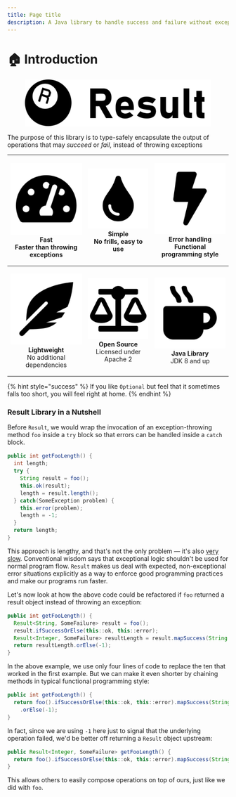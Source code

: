 ```yaml
---
title: Page title
description: A Java library to handle success and failure without exceptions
---
```


# 🏠 Introduction

<div data-full-width="true">

<figure><img src="https://raw.githubusercontent.com/LeakyAbstractions/result/main/docs/result.svg" alt="Result is a Java library to handle success and failure without exceptions." width="563"><figcaption></figcaption></figure>

</div>

The purpose of this library is to type-safely encapsulate the output of operations that may _succeed_ or _fail_, instead of throwing exceptions

| <p><img src=".gitbook/assets/tachometer-alt.svg" alt="" data-size="original"><br><strong>Fast</strong><br>Faster than throwing exceptions</p> |         <p><img src=".gitbook/assets/tint.svg" alt="" data-size="original"><br><strong>Simple</strong><br>No frills, easy to use</p>        | <p><img src=".gitbook/assets/bolt.svg" alt="" data-size="original"><br><strong>Error handling</strong><br>Functional programming style</p> |
| :-------------------------------------------------------------------------------------------------------------------------------------------: | :-----------------------------------------------------------------------------------------------------------------------------------------: | :----------------------------------------------------------------------------------------------------------------------------------------: |
|  <p><img src=".gitbook/assets/feather-alt.svg" alt="" data-size="original"><br><strong>Lightweight</strong><br>No additional dependencies</p> | <p><img src=".gitbook/assets/balance-scale.svg" alt="" data-size="original"><br><strong>Open Source</strong><br>Licensed under Apache 2</p> |         <p><img src=".gitbook/assets/mug-hot.svg" alt="" data-size="original"><br><strong>Java Library</strong><br>JDK 8 and up</p>        |

{% hint style="success" %}
If you like `Optional` but feel that it sometimes falls too short, you will feel right at home.
{% endhint %}

### Result Library in a Nutshell

Before `Result`, we would wrap the invocation of an exception-throwing method `foo` inside a `try` block so that errors can be handled inside a `catch` block.

```java
public int getFooLength() {
  int length;
  try {
    String result = foo();
    this.ok(result);
    length = result.length();
  } catch(SomeException problem) {
    this.error(problem);
    length = -1;
  }
  return length;
}
```

This approach is lengthy, and that's not the only problem — it's also [very slow](https://dev.leakyabstractions.com/result-benchmark/). Conventional wisdom says that exceptional logic shouldn't be used for normal program flow. `Result` makes us deal with expected, non-exceptional error situations explicitly as a way to enforce good programming practices and make our programs run faster.

Let's now look at how the above code could be refactored if `foo` returned a result object instead of throwing an exception:

```java
public int getFooLength() {
  Result<String, SomeFailure> result = foo();
  result.ifSuccessOrElse(this::ok, this::error);
  Result<Integer, SomeFailure> resultLength = result.mapSuccess(String::length);
  return resultLength.orElse(-1);
}
```

In the above example, we use only four lines of code to replace the ten that worked in the first example. But we can make it even shorter by chaining methods in typical functional programming style:

```java
public int getFooLength() {
  return foo().ifSuccessOrElse(this::ok, this::error).mapSuccess(String::length)
    .orElse(-1);
}
```

In fact, since we are using `-1` here just to signal that the underlying operation failed, we'd be better off returning a `Result` object upstream:

```java
public Result<Integer, SomeFailure> getFooLength() {
  return foo().ifSuccessOrElse(this::ok, this::error).mapSuccess(String::length);
}
```

This allows others to easily compose operations on top of ours, just like we did with `foo`.
